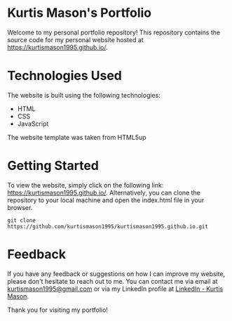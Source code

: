 # Kurtis Mason's Portfolio
Welcome to my personal portfolio repository! This repository contains the source code for my personal website hosted at https://kurtismason1995.github.io/.

# Technologies Used
The website is built using the following technologies:

- HTML
- CSS
- JavaScript

The website template was taken from HTML5up

# Getting Started
To view the website, simply click on the following link: https://kurtismason1995.github.io/. Alternatively, you can clone the repository to your local machine and open the index.html file in your browser.
```
git clone https://github.com/kurtismason1995/kurtismason1995.github.io.git
```

# Feedback
If you have any feedback or suggestions on how I can improve my website, please don't hesitate to reach out to me. You can contact me via email at kurtismason1995@gmail.com or via my LinkedIn profile at [LinkedIn - Kurtis Mason](https://www.linkedin.com/in/kurtis-mason-9647b713a/).

Thank you for visiting my portfolio!

